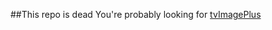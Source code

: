 ##This repo is dead
You're probably looking for [tvImagePlus](https://github.com/alanpich/tvImagePlus)
